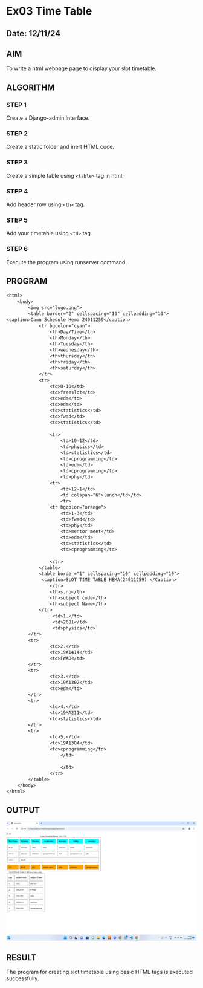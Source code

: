 # Ex03 Time Table
## Date: 12/11/24

## AIM
To write a html webpage page to display your slot timetable.

## ALGORITHM
### STEP 1
Create a Django-admin Interface.

### STEP 2
Create a static folder and inert HTML code.

### STEP 3
Create a simple table using ```<table>``` tag in html.

### STEP 4
Add header row using ```<th>``` tag.

### STEP 5
Add your timetable using ```<td>``` tag.

### STEP 6
Execute the program using runserver command.

## PROGRAM
```
<html>
    <body>
        <img src="logo.png">
        <table border="2" cellspacing="10" cellpadding="10">
<caption>Camu Schedule Hema 24011259</caption>
            <tr bgcolor="cyan">
                <th>Day/Time</th>
                <th>Monday</th>
                <th>Tuesday</th>
                <th>wednesday</th>
                <th>thursday</th>
                <th>friday</th>
                <th>saturday</th>
            </tr>
            <tr>
                <td>8-10</td>
                <td>freeslot</td>
                <td>edm</td>
                <td>edm</td>
                <td>statistics</td>
                <td>fwad</td>
                <td>statistics</td>
            
                <tr>
                    <td>10-12</td>
                    <td>physics</td>
                    <td>statistics</td>
                    <td>cprogramming</td>
                    <td>edm</td>
                    <td>cprogramming</td>
                    <td>phy</td>
                <tr>
                    <td>12-1</td>
                    <td colspan="6">lunch</td>/td>
                    <tr>
                <tr bgcolor="orange">
                    <td>1-3</td>
                    <td>fwad</td>
                    <td>phy</td>
                    <td>mentor meet</td>
                    <td>edm</td>
                    <td>statistics</td>
                    <td>cprogramming</td>

                </tr>
            </table>
            <table border="1" cellspacing="10" cellpadding="10">
             <caption>SLOT TIME TABLE HEMA(24011259) </Caption>
                </tr>
                <th>s.no</th>
                <th>subject code</th>
                <th>subject Name</th>
            </tr>
                 <td>1.</td>
                 <td>2681</td>
                 <td>physics</td>
        </tr>
        <tr>
                <td>2.</td>
                <td>19A1414</td>
                <td>FWAD</td>
        </tr>
        <tr>
                <td>3.</td>
                <td>19A1302</td>
                <td>edm</td>
        </tr>
        <tr>
                <td>4.</td>
                <td>19MA211</td>
                <td>statistics</td>
        </tr>
        <tr>
                <td>5.</td>
                <td>19A1304</td>
                <td>cprogramming</td>
                    </td>

                    </td>
                </tr>
        </table>
    </body>
</html>
```

## OUTPUT
![alt text](<Screenshot 2024-11-12 144844.png>)

## RESULT
The program for creating slot timetable using basic HTML tags is executed successfully.
